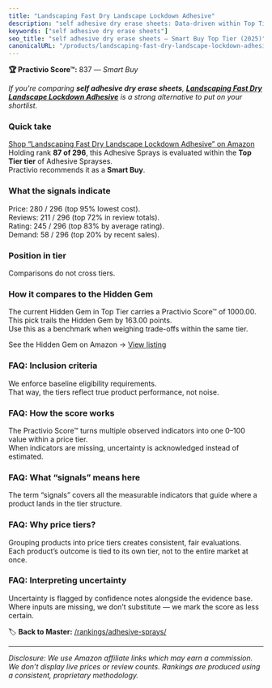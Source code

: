 ```yaml
---
title: "Landscaping Fast Dry Landscape Lockdown Adhesive"
description: "self adhesive dry erase sheets: Data-driven within Top Tier ranking using the Practivio Score™. Positioned by quality, value, demand, findability, momentum."
keywords: ["self adhesive dry erase sheets"]
seo_title: "self adhesive dry erase sheets — Smart Buy Top Tier (2025)"
canonicalURL: "/products/landscaping-fast-dry-landscape-lockdown-adhesive-B0F1TLVJPB/"
---
```


**🏆 Practivio Score™:** 837 — _Smart Buy_


*If you're comparing **self adhesive dry erase sheets**, **[Landscaping Fast Dry Landscape Lockdown Adhesive](https://www.amazon.com/dp/B0F1TLVJPB?tag=practivio-20)** is a strong alternative to put on your shortlist.*
### Quick take
[Shop “Landscaping Fast Dry Landscape Lockdown Adhesive” on Amazon](https://www.amazon.com/dp/B0F1TLVJPB?tag=practivio-20)
Holding rank **87 of 296**, this Adhesive Sprays is evaluated within the **Top Tier tier** of Adhesive Sprayses.  
Practivio recommends it as a **Smart Buy**.

### What the signals indicate
Price: 280 / 296 (top 95% lowest cost).  
Reviews: 211 / 296 (top 72% in review totals).  
Rating: 245 / 296 (top 83% by average rating).  
Demand: 58 / 296 (top 20% by recent sales).

### Position in tier
Comparisons do not cross tiers.

### How it compares to the Hidden Gem
The current Hidden Gem in Top Tier carries a Practivio Score™ of 1000.00.  
This pick trails the Hidden Gem by 163.00 points.  
Use this as a benchmark when weighing trade-offs within the same tier.  

See the Hidden Gem on Amazon → [View listing](https://www.amazon.com/dp/B0B191V6VJ?tag=practivio-20)

### FAQ: Inclusion criteria
We enforce baseline eligibility requirements.  
That way, the tiers reflect true product performance, not noise.

### FAQ: How the score works
The Practivio Score™ turns multiple observed indicators into one 0–100 value within a price tier.  
When indicators are missing, uncertainty is acknowledged instead of estimated.

### FAQ: What “signals” means here
The term “signals” covers all the measurable indicators that guide where a product lands in the tier structure.

### FAQ: Why price tiers?
Grouping products into price tiers creates consistent, fair evaluations.  
Each product’s outcome is tied to its own tier, not to the entire market at once.

### FAQ: Interpreting uncertainty
Uncertainty is flagged by confidence notes alongside the evidence base.  
Where inputs are missing, we don’t substitute — we mark the score as less certain.


🏷️ **Back to Master:** [/rankings/adhesive-sprays/](/rankings/adhesive-sprays/)

---
_Disclosure: We use Amazon affiliate links which may earn a commission. We don’t display live prices or review counts. Rankings are produced using a consistent, proprietary methodology._
